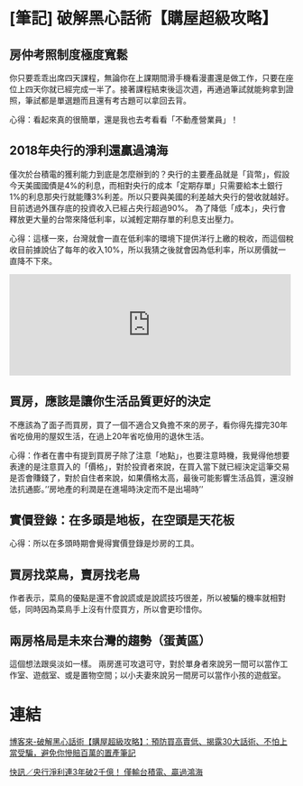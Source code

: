 # [筆記] 破解黑心話術【購屋超級攻略】



## 房仲考照制度極度寬鬆
你只要乖乖出席四天課程，無論你在上課期間滑手機看漫畫還是做工作，只要在座位上四天你就已經完成一半了。接著課程結束後這次週，再通過筆試就能夠拿到證照，筆試都是單選題而且還有考古題可以拿回去背。
<!--more-->
心得：看起來真的很簡單，還是我也去考看看「不動產營業員」！


## 2018年央行的淨利還贏過鴻海
僅次於台積電的獲利能力到底是怎麼辦到的？央行的主要產品就是「貨幣」，假設今天美國國債是4%的利息，而相對央行的成本「定期存單」只需要給本土銀行1%的利息那央行就能賺3%利差。所以只要與美國的利差越大央行的營收就越好。目前透過外匯存底的投資收入已經占央行超過90%。
為了降低「成本」，央行會釋放更大量的台幣來降低利率，以減輕定期存單的利息支出壓力。

心得：這樣一來，台灣就會一直在低利率的環境下提供洋行上繳的稅收，而這個稅收目前據說佔了每年的收入10%，所以我猜之後就會因為低利率，所以房價就一直降不下來。

<iframe src="https://open.firstory.me/embed/story/clcnh504301k401yo4cmjdjt0" height="180" width="99%" frameborder="0" scrolling="no"></iframe>

## 買房，應該是讓你生活品質更好的決定
不應該為了面子而買房，買了一個不適合又負擔不來的房子，看你得先撐完30年省吃儉用的屋奴生活，在過上20年省吃儉用的退休生活。

心得：作者在書中有提到買房子除了注意「地點」，也要注意時機，我覺得他想要表達的是注意買入的「價格」，對於投資者來說，在買入當下就已經決定這筆交易是否會賺錢了，對於自住者來說，如果價格太高，最後可能影響生活品質，還沒辦法抗通膨。’’房地產的利潤是在進場時決定而不是出場時’’


## 實價登錄：在多頭是地板，在空頭是天花板
心得：所以在多頭時期會覺得實價登錄是炒房的工具。

## 買房找菜鳥，賣房找老鳥
作者表示，菜鳥的優點是還不會說謊或是說謊技巧很差，所以被騙的機率就相對低，同時因為菜鳥手上沒有什麼買方，所以會更珍惜你。

## 兩房格局是未來台灣的趨勢（蛋黃區）
這個想法跟吳淡如一樣。
兩房進可攻退可守，對於單身者來說另一間可以當作工作室、遊戲室、或是置物空間；以小夫妻來說另一間房可以當作小孩的遊戲室。


# 連結
[博客來-破解黑心話術【購屋超級攻略】：預防買高賣低、揭露30大話術、不怕上當受騙，避免你慘賠百萬的置產筆記](https://www.books.com.tw/products/0010942448)

[快訊／央行淨利連3年破2千億！ 僅輸台積電、贏過鴻海](https://tw.stock.yahoo.com/news/%E5%BF%AB%E8%A8%8A-%E5%A4%AE%E8%A1%8C%E6%B7%A8%E5%88%A9%E9%80%A33%E5%B9%B4%E7%A0%B42%E5%8D%83%E5%84%84-%E5%83%85%E8%BC%B8%E5%8F%B0%E7%A9%8D%E9%9B%BB-%E8%B4%8F%E9%81%8E%E9%B4%BB%E6%B5%B7-031559629.html)



